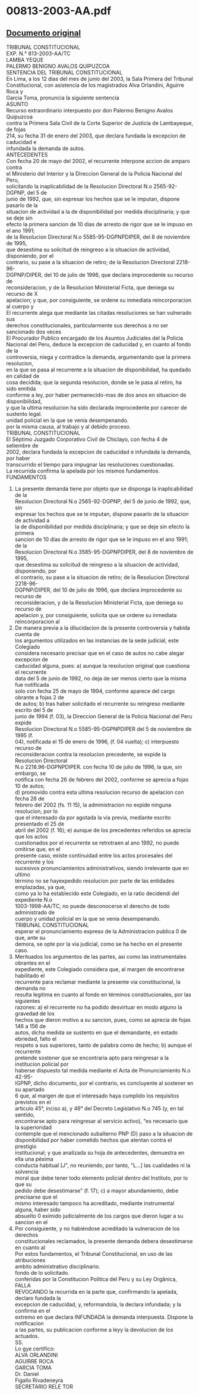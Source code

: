 
00813-2003-AA.pdf
=================
  
[Documento original](https://tc.gob.pe/jurisprudencia/2003/00813-2003-AA.pdf)  
---  
TRIBUNAL CONSTITUCIONAL  
EXP. N.° 813-2003-AA/TC  
LAMBA YEQUE  
PALERMO BENIGNO AVALOS QUIPUZCOA  
SENTENCIA DEL TRIBUNAL CONSTITUCIONAL  
En Lima, a los 12 dias del mes de junio del 2003, la Sala Primera del Tribunal  
Constitucional, con asistencia de los magistrados Alva Orlandini, Aguirre Roca y  
Garcia Toma, pronuncia la siguiente sentencia  
ASUNTO  
Recurso extraordinario interpuesto por don Palermo Benigno Avalos Quipuzcoa  
contra la Primera Sala Civil de la Corte Superior de Justicia de Lambayeque, de fojas  
214, su fecha 31 de enero del 2003, que declara fundada la excepcion de caducidad e  
infundada la demanda de autos.  
ANTECEDENTES  
Con fecha 20 de mayo del 2002, el recurrente interpone accion de amparo contra  
el Ministerio del Interior y la Direccion General de la Policia Nacional del Peru,  
solicitando la inaplicabilidad de la Resolucion Directoral N.o 2565-92-DGPNP, del 5 de  
junio de 1992, que, sin expresar los hechos que se le imputan, dispone pasarlo de la  
situacion de actividad a la de disponibilidad por medida disciplinaria; y que se deje sin  
efecto la primera sancion de 10 dias de arresto de rigor que se le impuso en el ano 1991;  
de la Resolucion Directoral N.o 5585-95-DGPNPDIPER, del 8 de noviembre de 1995,  
que desestima su solicitud de reingreso a la situacion de actividad, disponiendo, por el  
contrario, su pase a la situacion de retiro; de la Resolucion Directoral 2218-96-  
DGPNP/DIPER, del 10 de julio de 1996, que declara improcedente su recurso de  
reconsideracion, y de la Resolucion Ministerial Ficta, que deniega su recurso de X  
apelacion; y que, por consiguiente, se ordene su inmediata reincorporacion al cuerpo y  
El recurrente alega que mediante las citadas resoluciones se han vulnerado sus  
derechos constitucionales, particularmente sus derechos a no ser sancionado dos veces  
El Procurador Publico encargado de los Asuntos Judiciales del la Policia  
Nacional del Peru, deduce la excepcion de caducidad y, en cuanto al fondo de la  
controversia, niega y contradice la demanda, argumentando que la primera resolucion,  
en la que se pasa al recurrente a la situacion de disponibilidad, ha quedado en calidad de  
cosa decidida; que la segunda resolucion, donde se le pasa al retiro, ha sido emitida  
conforme a ley, por haber permanecido-mas de dos anos en situacion de disponibilidad,  
y que la ultima resolucion ha sido declarada improcedente por carecer de sustento legal.  
unidad policial en la que se venia desempenando.  
por la misma causa, al trabajo y al debido proceso.  
TRIBUNAL CONSTITUCIONAL  
El Séptimo Juzgado Corporativo Civil de Chiclayo, con fecha 4 de setiembre de  
2002, declara fundada la excepcion de caducidad e infundada la demanda, por haber  
transcurrido el tiempo para impugnar las resoluciones cuestionadas.  
La recurrida confirma la apelada por los mismos fundamentos.  
FUNDAMENTOS  
1. La presente demanda tiene por objeto que se disponga la inaplicabilidad de la  
Resolucion Directoral N.o 2565-92-DGPNP, del 5 de junio de 1992, que, sin  
expresar los hechos que se le imputan, dispone pasarlo de la situacion de actividad a  
la de disponibilidad por medida disciplinaria; y que se deje sin efecto la primera  
sancion de 10 dias de arresto de rigor que se le impuso en el ano 1991; de la  
Resolucion Directoral N.o 3585-95-DGPNPDIPER, del 8 de noviembre de 1995,  
que desestima su solicitud de reingreso a la situacion de actividad, disponiendo, por  
el contrario, su pase a la situacion de retiro; de la Resolucion Directoral 2218-96-  
DGPNP/DIPER, del 10 de julio de 1996, que declara improcedente su recurso de  
reconsideracion, y de la Resolucion Ministerial Ficta, que deniega su recurso de  
apelacion y, por consiguiente, solicita que se ordene su inmediata reincorporacion al  
2. De manera previa a la dilucidacion de la presente controversia y habida cuenta de  
los argumentos utilizados en las instancias de la sede judicial, este Colegiado  
considera necesario precisar que en el caso de autos no cabe alegar excepcion de  
caducidad alguna, pues: a) aunque la resolucion original que cuestiona el recurrente  
data del 5 de junio de 1992, no deja de ser menos cierto que la misma fue notificada  
solo con fecha 25 de mayo de 1994, conforme aparece del cargo obrante a fojas 2 de  
de autos; b) tras haber solicitado el recurrente su reingreso mediante escrito del 5 de  
junio de 1994 (f. 03), la Direccion General de la Policia Nacional del Peru expide  
Resolucion Directoral N.o 5585-95-DGPNPDIPER del 5 de noviembre de 1995 (f.  
04), notificada el 15 de enero de 1996, (f. 04 vuelta); c) interpuesto recurso de  
reconsideracion contra la resolucion precedente, se expide la Resolucion Directoral  
N.o 2218.96-DGPNPDIPER. con fecha 10 de julio de 1996, la que, sin embargo, se  
notifica con fecha 26 de febrero del 2002, conforme se aprecia a fojas 10 de autos;  
d) promovido contra esta ultima resolucion recurso de apelacion con fecha 28 de  
febrero del 2002 (fs. 11 15), la administracion no expide ninguna resolucion, por lo  
que el interesado da por agotada la via previa, mediante escrito presentado el 25 de  
abril del 2002 (f. 16); e) aunque de los precedentes referidos se aprecia que los actos  
cuestionados por el recurrente se retrotraen al ano 1992, no puede omitirse que, en el  
presente caso, existe continuidad entre los actos procesales del recurrente y los  
sucesivos pronunciamientos administrativos, siendo irrelevante que en ultimo  
término no se hayexpedido resolucion por parte de las entidades emplazadas, ya que,  
como ya lo ha establecido este Colegiado, en la ratio decidendi del expediente N.o  
1003-1998-AA/TC, no puede desconocerse el derecho de todo administrado de  
cuerpo y unidad policial en la que se venia desempenando.  
TRIBUNAL CONSTITUCIONAL  
esperar el pronunciamiento expreso de la Administracion publica 0 de que, ante su  
demora, se opte por la via judicial, como se ha hecho en el presente caso.  
3. Merituados los argumentos de las partes, asi como las instrumentales obrantes en el  
expediente, este Colegiado considera que, al margen de encontrarse habilitado el  
recurrente para reclamar mediante la presente via constitucional, la demanda no  
resulta legitima en cuanto al fondo en términos constitucionales, por las siguientes  
razones: a) el recurrente no ha podido desvirtuar en modo alguno la gravedad de los  
hechos que dieron motivo a su sancion, pues, como se aprecia de fojas 146 a 156 de  
autos, dicha medida se sustento en que el demandante, en estado ebriedad, falto el  
respeto a sus superiores, tanto de palabra como de hecho; b) aunque el recurrente  
pretende sostener que se encontraria apto para reingresar a la institucion policial por  
haberse dispuesto tal medida mediante el Acta de Pronunciamiento N.o 42-95-  
IGPNP, dicho documento, por el contrario, es concluyente al sostener en su apartado  
6 que, al margen de que el interesado haya cumplido los requisitos previstos en el  
articulo 45°, inciso a), y 46° del Decreto Legislativo N.o 745 (y, en tal sentido,  
encontrarse apto para reingresar al servicio activo), "es necesario que la superioridad  
contemple que el mencionado subalterno PNP (D) paso a la situacion de  
disponibilidad por haber cometido hechos que atentan contra el prestigio  
institucional; y que analizada su hoja de antecedentes, demuestra en ella una pésima  
conducta habitual [J", no reuniendo, por tanto, "L...] las cualidades ni la solvencia  
moral que debe tener todo elemento policial dentro del Instituto, por lo que su  
pedido debe desestimarse" (f. 17); c) a mayor abundamiento, debe precisarse que el  
mismo interesado tampoco ha acreditado, mediante instrumental alguna, haber sido  
absuelto 0 eximido judicialmente de los cargos que dieron lugar a su sancion en el  
4. Por consiguiente, y no habiéndose acreditado la vulneracion de los derechos  
constitucionales reclamados, la presente demanda debera desestimarse en cuanto al  
Por estos fundamentos, el Tribunal Constitucional, en uso de las atribuciones  
ambito administrativo disciplinario.  
fondo de lo solicitado.  
conferidas por la Constitucion Politica del Peru y su Ley Orgânica,  
FALLA  
REVOCANDO la recurrida en la parte que, confirmando la apelada, declaro fundada la  
excepcion de caducidad, y, reformandola, la declara infundada; y la confirma en el  
extremo en que declara INFUNDADA la demanda interpuesta. Dispone la notificacion  
a las partes, su publicacion conforme a leyy la devolucion de los actuados.  
SS.  
Lo gye certifico:  
ALVA ORLANDINI  
AGUIRRE ROCA  
GARCIA TOMA  
Dr. Daniel  
Figallo Rivadeneyra  
SECRETARIO RELE TOR